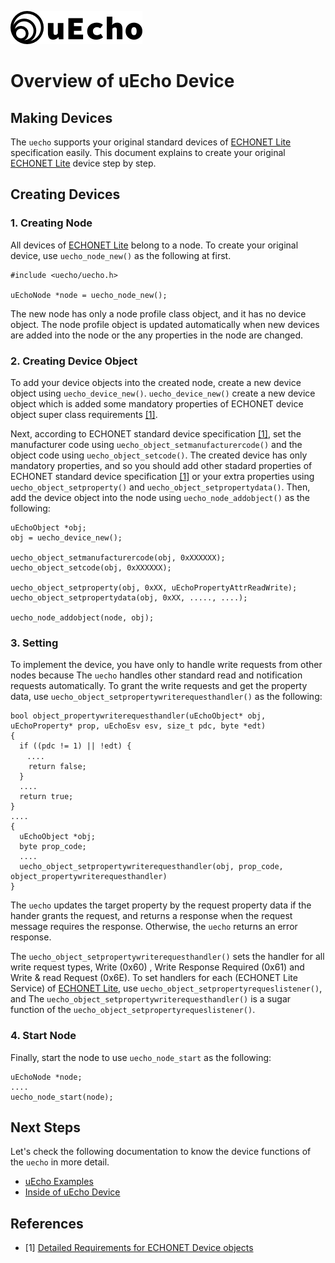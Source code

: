 ![logo](img/logo.png)

# Overview of uEcho Device

## Making Devices

The `uecho` supports your original standard devices of [ECHONET Lite][enet] specification easily. This document explains to create your original  [ECHONET Lite][enet] device step by step.

## Creating Devices

### 1. Creating Node

All devices of [ECHONET Lite][enet] belong to a node. To create your original device, use `uecho_node_new()` as the following at first.

```
#include <uecho/uecho.h>

uEchoNode *node = uecho_node_new();
```

The new node has only a node profile class object, and it has no device object. The node profile object is updated automatically when new devices are added into the node or the any properties in the node are changed.

### 2. Creating Device Object

To add your device objects into the created node, create a new device object using `uecho_device_new()`.  `uecho_device_new()` create a new device object which is added some mandatory properties of ECHONET device object super class requirements [\[1\]][enet-spec].

Next, according to ECHONET standard device specification [\[1\]][enet-spec], set the manufacturer code using `uecho_object_setmanufacturercode()` and the object code using `uecho_object_setcode()`.
The created device has only mandatory properties, and so you should add other stadard properties of ECHONET standard device specification [\[1\]][enet-spec] or your extra properties using `uecho_object_setproperty()` and `uecho_object_setpropertydata()`.
Then, add the device object into the node using `uecho_node_addobject()` as the following:

```
uEchoObject *obj;
obj = uecho_device_new();

uecho_object_setmanufacturercode(obj, 0xXXXXXX);
uecho_object_setcode(obj, 0xXXXXXX);

uecho_object_setproperty(obj, 0xXX, uEchoPropertyAttrReadWrite);
uecho_object_setpropertydata(obj, 0xXX, ....., ....);

uecho_node_addobject(node, obj);
```

### 3. Setting 

To implement the device, you have only to handle write requests from other nodes because The `uecho` handles other standard read and notification requests automatically. To grant the write requests and get the property data, use `uecho_object_setpropertywriterequesthandler()` as the following:

```
bool object_propertywriterequesthandler(uEchoObject* obj, uEchoProperty* prop, uEchoEsv esv, size_t pdc, byte *edt)
{
  if ((pdc != 1) || !edt) {
　  ....
    return false;
  }
  ....
  return true;
}
....
{
  uEchoObject *obj;
  byte prop_code;
  ....
  uecho_object_setpropertywriterequesthandler(obj, prop_code, object_propertywriterequesthandler)  
}
```

The `uecho` updates the target property by the request property data if the hander grants the request, and returns a response when the request message requires the response. Otherwise, the `uecho` returns an error response.

The `uecho_object_setpropertywriterequesthandler()` sets the handler for all write request types, Write (0x60) , Write Response Required (0x61) and Write & read Request (0x6E). To set handlers for each (ECHONET Lite Service) of [ECHONET Lite][enet], use `uecho_object_setpropertyrequeslistener()`, and The `uecho_object_setpropertywriterequesthandler()` is a sugar function of the `uecho_object_setpropertyrequeslistener()`.

### 4. Start Node

Finally, start the node to use `uecho_node_start` as the following:

```
uEchoNode *node;
....
uecho_node_start(node);
```

## Next Steps

Let's check the following documentation to know the device functions of the `uecho` in more detail.

- [uEcho Examples](./examples.md)
- [Inside of uEcho Device](./device_inside.md)

## References

- \[1\] [Detailed Requirements for ECHONET Device objects][enet-spec]

[enet]:http://echonet.jp/english/
[enet-spec]:http://www.echonet.gr.jp/english/spec/index.htm
